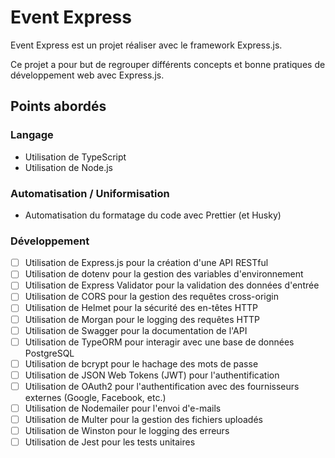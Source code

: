 # Event Express
Event Express est un projet réaliser avec le framework Express.js.

Ce projet a pour but de regrouper différents concepts et bonne pratiques de développement web avec Express.js.

## Points abordés

### Langage
- Utilisation de TypeScript
- Utilisation de Node.js

### Automatisation / Uniformisation
- Automatisation du formatage du code avec Prettier (et Husky)

### Développement
- [ ] Utilisation de Express.js pour la création d'une API RESTful
- [ ] Utilisation de dotenv pour la gestion des variables d'environnement
- [ ] Utilisation de Express Validator pour la validation des données d'entrée
- [ ] Utilisation de CORS pour la gestion des requêtes cross-origin
- [ ] Utilisation de Helmet pour la sécurité des en-têtes HTTP
- [ ] Utilisation de Morgan pour le logging des requêtes HTTP
- [ ] Utilisation de Swagger pour la documentation de l'API
- [ ] Utilisation de TypeORM pour interagir avec une base de données PostgreSQL
- [ ] Utilisation de bcrypt pour le hachage des mots de passe
- [ ] Utilisation de JSON Web Tokens (JWT) pour l'authentification
- [ ] Utilisation de OAuth2 pour l'authentification avec des fournisseurs externes (Google, Facebook, etc.)
- [ ] Utilisation de Nodemailer pour l'envoi d'e-mails
- [ ] Utilisation de Multer pour la gestion des fichiers uploadés
- [ ] Utilisation de Winston pour le logging des erreurs
- [ ] Utilisation de Jest pour les tests unitaires